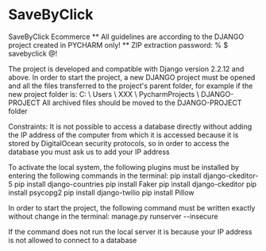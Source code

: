 # SaveByClick
SaveByClick Ecommerce
** All guidelines are according to the DJANGO project created in PYCHARM only! **
ZIP extraction password:
% $ savebyclick @!

The project is developed and compatible with Django version 2.2.12 and above.
In order to start the project, a new DJANGO project must be opened and all the files transferred to the project's parent folder, for example if the new project folder is:
C: \ Users \ XXX \ PycharmProjects \ DJANGO-PROJECT
All archived files should be moved to the DJANGO-PROJECT folder

Constraints:
It is not possible to access a database directly without adding the IP address of the computer from which it is accessed because it is stored by DigitalOcean security protocols, so in order to access the database you must ask us to add your IP address

To activate the local system, the following plugins must be installed by entering the following commands in the terminal:
pip install django-ckeditor-5
pip install django-countries
pip install Faker
pip install django-ckeditor
pip install psycopg2
pip install django-twilio
pip install Pillow

In order to start the project, the following command must be written exactly without change in the terminal:
manage.py runserver --insecure

If the command does not run the local server it is because your IP address is not allowed to connect to a database

